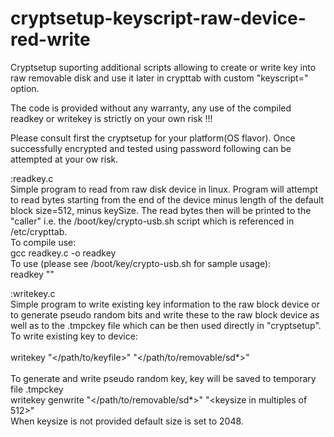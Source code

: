# cryptsetup-keyscript-raw-device-red-write
Cryptsetup suporting additional scripts allowing to create or write key into raw removable disk and use it later in crypttab with custom "keyscript=" option.

The code is provided without any warranty, any use of the compiled readkey or writekey is strictly on your own risk !!!

Please consult first the cryptsetup for your platform(OS flavor). Once successfully encrypted and tested using password following can be attempted at your ow risk.

:readkey.c <br />
    Simple program to read from raw disk device in linux. Program will attempt to read bytes starting from the end of the device minus length of the default block size=512, minus keySize. The read bytes then will be printed to the "caller" i.e. the /boot/key/crypto-usb.sh script which is referenced in /etc/crypttab.<br />
    To compile use: <br />
      gcc readkey.c -o readkey <br />
    To use (please see /boot/key/crypto-usb.sh for sample usage):<br />
      readkey "<keysize>"
    
:writekey.c <br />
    Simple program to write existing key information to the raw block device or to generate pseudo random bits and write these to the raw block device as well as to the .tmpckey file which can be then used directly in "cryptsetup". <br />
    To write existing key to device: <br />                                            
      writekey \"</path/to/keyfile>\" \"</path/to/removable/sd*>\"   <br />                 
    To generate and write pseudo random key, key will be saved to temporary file .tmpckey  <br />
      writekey genwrite "</path/to/removable/sd*>" "<keysize in multiples of 512>"  <br />
    When keysize is not provided default size is set to 2048. <br />            
    
